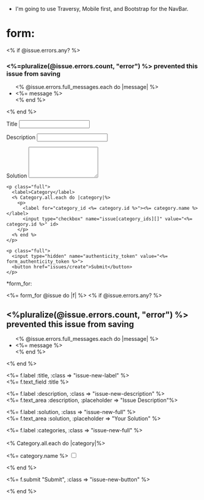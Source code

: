 * I'm going to use Traversy, Mobile first, and Bootstrap for the NavBar.  
# form:

<div class="issue-new">

  <% if @issue.errors.any? %>
    <div class="errors">
      <h3><%=pluralize(@issue.errors.count, "error") %> prevented this issue from saving </h3>
      <ul>
        <% @issue.errors.full_messages.each do |message| %>
        <li><%= message %></li>
        <% end %>
      </ul>
    </div>
  <% end %>

  <form action="<%= issues_path %>" method="POST">
    <p>
      <label>Title</label>
      <input type="text" id="issue_title" name="issue[title]">
    </p>
    <p>
      <label>Description</label>
      <input type="text" id="issue_description" name="issue[description]">
    </p>
    <p class="full">
      <label>Solution</label>
      <textarea name="issue[solution]" rows="5"></textarea>
    </p>

    <p class="full">
      <label>Category</label>
      <% Category.all.each do |category|%>
        <p>
          <label for="category_id <%= category.id %>"><%= category.name %></label>
          <input type="checkbox" name="issue[category_ids][]" value="<%= category.id %>" id>
        </p>
      <% end %>
    </p>

    <p class="full">
      <input type="hidden" name="authenticity_token" value="<%= form_authenticity_token %>">
      <button href="issues/create">Submit</button>
    </p>
  </form>
</div>

*form_for:


<%= form_for @issue do |f| %>
  <% if @issue.errors.any? %>
    <div id="errors">
      <h2><%pluralize(@issue.errors.count, "error") %> prevented this issue from saving </h2>
      <ul>
        <% @issue.errors.full_messages.each do |message| %>
        <li><%= message %></li>
        <% end %>
      </ul>
    </div>
  <% end %>
  <p>
    <%= f.label :title, :class => "issue-new-label" %><br>
    <%= f.text_field :title %>
  </p>

  <p>
    <%= f.label :description, :class => "issue-new-description" %><br>
    <%= f.text_area :description, :placeholder => "Issue Description"%>
  </p>

  <p>
    <%= f.label :solution, :class => "issue-new-full" %><br>
    <%= f.text_area :solution, :placeholder => "Your Solution" %>
  </p>

  <%= f.label :categories, :class => "issue-new-full" %><br></br>
  <% Category.all.each do |category|%>
  <p>
    <label for="category_id <%= category.id %>"><%= category.name %></label>
    <input type="checkbox" name="issue[category_ids][]" value="<%= category.id %>" id>

  </p>
  <% end %>

  <p>
    <%= f.submit "Submit", :class => "issue-new-button" %>
  </p>
<% end %>

